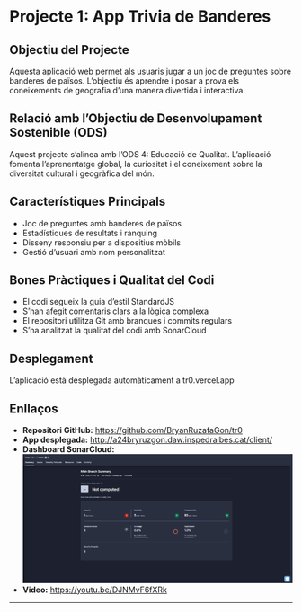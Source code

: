 # Projecte 1: App Trivia de Banderes

## Objectiu del Projecte
Aquesta aplicació web permet als usuaris jugar a un joc de preguntes sobre banderes de països. L’objectiu és aprendre i posar a prova els coneixements de geografia d’una manera divertida i interactiva.

## Relació amb l’Objectiu de Desenvolupament Sostenible (ODS)
Aquest projecte s’alinea amb l’ODS 4: Educació de Qualitat. L’aplicació fomenta l’aprenentatge global, la curiositat i el coneixement sobre la diversitat cultural i geogràfica del món.

## Característiques Principals
- Joc de preguntes amb banderes de països
- Estadístiques de resultats i rànquing
- Disseny responsiu per a dispositius mòbils
- Gestió d’usuari amb nom personalitzat

## Bones Pràctiques i Qualitat del Codi
- El codi segueix la guia d’estil StandardJS
- S’han afegit comentaris clars a la lògica complexa
- El repositori utilitza Git amb branques i commits regulars
- S’ha analitzat la qualitat del codi amb SonarCloud

## Desplegament
L’aplicació està desplegada automàticament a tr0.vercel.app
## Enllaços
- **Repositori GitHub:** https://github.com/BryanRuzafaGon/tr0
- **App desplegada:** http://a24bryruzgon.daw.inspedralbes.cat/client/
- **Dashboard SonarCloud:** ![foto](image.png)
- **Video:** https://youtu.be/DJNMvF6fXRk



---


